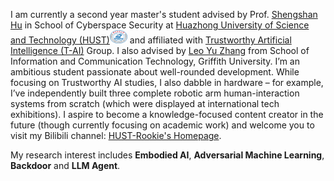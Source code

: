 I am currently a second year master's student advised by Prof. [Shengshan Hu](http://faculty.hust.edu.cn/HUSHENGSHAN/zh_CN/index/2293173/list/index.htm) in School of Cyberspace Security at [Huazhong University of Science and Technology (HUST)](https://www.hust.edu.cn/)<img src='./images/xiaohui.png' style='width: 2em;'> and affiliated with [Trustworthy Artificial Intelligence (T-AI)](http://trustai.cse.hust.edu.cn/) Group. I also advised by [Leo Yu Zhang](https://leozhangcs.github.io/#/) from School of Information and Communication Technology, Griffith University. 
I’m an ambitious student passionate about well-rounded development. While focusing on Trustworthy AI studies, I also dabble in hardware – for example, I’ve independently built three complete robotic arm human-interaction systems from scratch (which were displayed at international tech exhibitions).
I aspire to become a knowledge-focused content creator in the future (though currently focusing on academic work) and welcome you to visit my Bilibili channel: [HUST-Rookie's Homepage](https://space.bilibili.com/your-profile-link). 

My research interest includes **Embodied AI**, **Adversarial Machine Learning**, **Backdoor** and **LLM Agent**.